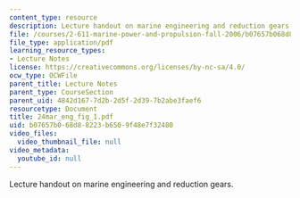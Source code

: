 ```yaml
---
content_type: resource
description: Lecture handout on marine engineering and reduction gears.
file: /courses/2-611-marine-power-and-propulsion-fall-2006/b07657b068d88223b6509f48e7f32480_24mar_eng_fig_1.pdf
file_type: application/pdf
learning_resource_types:
- Lecture Notes
license: https://creativecommons.org/licenses/by-nc-sa/4.0/
ocw_type: OCWFile
parent_title: Lecture Notes
parent_type: CourseSection
parent_uid: 4842d167-7d2b-2d5f-2d39-7b2abe3faef6
resourcetype: Document
title: 24mar_eng_fig_1.pdf
uid: b07657b0-68d8-8223-b650-9f48e7f32480
video_files:
  video_thumbnail_file: null
video_metadata:
  youtube_id: null
---
```

Lecture handout on marine engineering and reduction gears.
